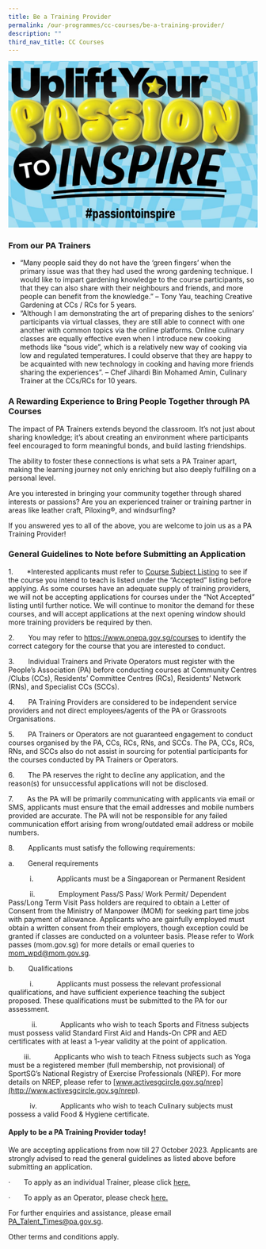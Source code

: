 ```yaml
---
title: Be a Training Provider
permalink: /our-programmes/cc-courses/be-a-training-provider/
description: ""
third_nav_title: CC Courses
---
```

![Uplife Your PAssion to Inspire](/images/Our%20Programmes/web-banner.jpg)

### From our PA Trainers
* “Many people said they do not have the ‘green fingers’ when the primary issue was that they had used the wrong gardening technique. I would like to impart gardening knowledge to the course participants, so that they can also share with their neighbours and friends, and more people can benefit from the knowledge.” – Tony Yau, teaching Creative Gardening at CCs / RCs for 5 years.
* “Although I am demonstrating the art of preparing dishes to the seniors’ participants via virtual classes, they are still able to connect with one another with common topics via the online platforms.  Online culinary classes are equally effective even when I introduce new cooking methods like “sous vide”, which is a relatively new way of cooking via low and regulated temperatures.  I could observe that they are happy to be acquainted with new technology in cooking and having more friends sharing the experiences”.  – Chef Jihardi Bin Mohamed Amin, Culinary Trainer at the CCs/RCs for 10 years.
 

### A Rewarding Experience to Bring People Together through PA Courses
        
The impact of PA Trainers extends beyond the classroom. It’s not just about sharing knowledge; it’s about creating an environment where participants feel encouraged to form meaningful bonds, and build lasting friendships.

The ability to foster these connections is what sets a PA Trainer apart, making the learning journey not only enriching but also deeply fulfilling on a personal level.

Are you interested in bringing your community together through shared interests or passions? Are you an experienced trainer or training partner in areas like leather craft, Piloxing®, and windsurfing?

If you answered yes to all of the above, you are welcome to join us as a PA Training Provider!

 
### General Guidelines to Note before Submitting an Application
 
1.       \*Interested applicants must refer to [Course Subject Listing](https://go.gov.sg/coursesubjectlisting-sept2023) to see if the course you intend to teach is listed under the “Accepted” listing before applying. As some courses have an adequate supply of training providers, we will not be accepting applications for courses under the “Not Accepted” listing until further notice. We will continue to monitor the demand for these courses, and will accept applications at the next opening window should more training providers be required by then.

2.       You may refer to https://www.onepa.gov.sg/courses to identify the correct category for the course that you are interested to conduct.

3.       Individual Trainers and Private Operators must register with the People’s Association (PA) before conducting courses at Community Centres /Clubs (CCs), Residents’ Committee Centres (RCs), Residents’ Network (RNs), and Specialist CCs (SCCs). 

4.       PA Training Providers are considered to be independent service providers and not direct employees/agents of the PA or Grassroots Organisations. 

5.       PA Trainers or Operators are not guaranteed engagement to conduct courses organised by the PA, CCs, RCs, RNs, and SCCs. The PA, CCs, RCs, RNs, and SCCs also do not assist in sourcing for potential participants for the courses conducted by PA Trainers or Operators.

6.       The PA reserves the right to decline any application, and the reason(s) for unsuccessful applications will not be disclosed.  

7.       As the PA will be primarily communicating with applicants via email or SMS, applicants must ensure that the email addresses and mobile numbers provided are accurate. The PA will not be responsible for any failed communication effort arising from wrong/outdated email address or mobile numbers. 

8.       Applicants must satisfy the following requirements:

a.       General requirements

           i.            Applicants must be a Singaporean or Permanent Resident

           ii.            Employment Pass/S Pass/ Work Permit/ Dependent Pass/Long Term Visit Pass holders are required to obtain a Letter of Consent from the Ministry of Manpower (MOM) for seeking part time jobs with payment of allowance. Applicants who are gainfully employed must obtain a written consent from their employers, though exception could be granted if classes are conducted on a volunteer basis. Please refer to Work passes (mom.gov.sg) for more details or email queries to [mom\_wpd@mom.gov.sg](mailto:mom_wpd@mom.gov.sg).

b.       Qualifications

           i.            Applicants must possess the relevant professional qualifications, and have sufficient experience teaching the subject proposed. These qualifications must be submitted to the PA for our assessment.

            ii.            Applicants who wish to teach Sports and Fitness subjects must possess valid Standard First Aid and Hands-On CPR and AED certificates with at least a 1-year validity at the point of application.

             iii.            Applicants who wish to teach Fitness subjects such as Yoga must be a registered member (full membership, not provisional) of SportSG’s National Registry of Exercise Professionals (NREP). For more details on NREP, please refer to [www.activesgcircle.gov.sg/nrep](http://www.activesgcircle.gov.sg/nrep).

           iv.            Applicants who wish to teach Culinary subjects must possess a valid Food & Hygiene certificate.


#### Apply to be a PA Training Provider today!

We are accepting applications from now till 27 October 2023. Applicants are strongly advised to read the general guidelines as listed above before submitting an application.

·       To apply as an individual Trainer, please click [here.](https://form.gov.sg/5d774ecac36c6500121c3468)

·       To apply as an Operator, please check [here.](https://form.gov.sg/5df748c39cf14f0019128ca1 )

For further enquiries and assistance, please email [PA\_Talent\_Times@pa.gov.sg](mailto:PA_Talent_Times@pa.gov.sg).   

Other terms and conditions apply.